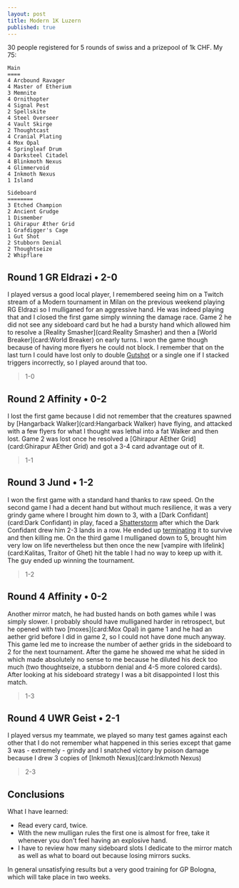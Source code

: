 ```yaml
---
layout: post
title: Modern 1K Luzern
published: true
---
```

30 people registered for 5 rounds of swiss and a prizepool of 1k CHF. My 75:

```
Main
====
4 Arcbound Ravager
4 Master of Etherium
3 Memnite
4 Ornithopter
4 Signal Pest
2 Spellskite
4 Steel Overseer
4 Vault Skirge
2 Thoughtcast
4 Cranial Plating
4 Mox Opal
4 Springleaf Drum
4 Darksteel Citadel
4 Blinkmoth Nexus
4 Glimmervoid
4 Inkmoth Nexus
1 Island

Sideboard
========
3 Etched Champion
2 Ancient Grudge
1 Dismember
1 Ghirapur Æther Grid
1 Grafdigger's Cage
1 Gut Shot
2 Stubborn Denial
2 Thoughtseize
2 Whipflare
```

## Round 1 GR Eldrazi &bull; 2-0

I played versus a good local player, I remembered seeing him on a Twitch stream of a Modern tournament in Milan on the previous weekend playing RG Eldrazi so I mulliganed for an aggressive hand. He was indeed playing that and I closed the first game simply winning the damage race. 
Game 2 he did not see any sideboard card but he had a bursty hand which allowed him to resolve a [Reality Smasher](card:Reality Smasher) and then a [World Breaker](card:World Breaker) on early turns. I won the game though because of having more flyers he could not block. I remember that on the last turn I could have lost only to double [Gutshot](card:Gutshot) or a single one if I stacked triggers incorrectly, so I played around that too.

> 1-0

## Round 2 Affinity &bull; 0-2

I lost the first game because I did not remember that the creatures spawned by [Hangarback Walker](card:Hangarback Walker) have flying, and attacked with a few flyers for what I thought was lethal into a fat Walker and then lost. Game 2 was lost once he resolved a [Ghirapur AEther Grid](card:Ghirapur AEther Grid) and got a 3-4 card advantage out of it.

> 1-1

## Round 3 Jund &bull; 1-2

I won the first game with a standard hand thanks to raw speed. On the second game I had a decent hand but without much resilience, it was a very grindy game where I brought him down to 3, with a [Dark Confidant](card:Dark Confidant) in play, faced a [Shatterstorm](card:Shattershort) after which the Dark Confidant drew him 2-3 lands in a row. He ended up [terminating](card:Terminate) it to survive and then killing me. On the third game I mulliganed down to 5, brought him very low on life nevertheless but then once the new [vampire with lifelink](card:Kalitas, Traitor of Ghet) hit the table I had no way to keep up with it. The guy ended up winning the tournament.

> 1-2

## Round 4 Affinity &bull; 0-2

Another mirror match, he had busted hands on both games while I was simply slower. I probably should have mulliganed harder in retrospect, but he opened with two [moxes](card:Mox Opal) in game 1 and he had an aether grid before I did in game 2, so I could not have done much anyway. This game led me to increase the number of aether grids in the sideboard to 2 for the next tournament. After the game he showed me what he sided in which made absolutely no sense to me because he diluted his deck too much (two thoughtseize, a stubborn denial and 4-5 more colored cards). After looking at his sideboard strategy I was a bit disappointed I lost this match.

> 1-3

## Round 4 UWR Geist &bull; 2-1

I played versus my teammate, we played so many test games against each other that I do not remember what happened in this series except that game 3 was - extremely - grindy and I snatched victory by poison damage because I drew 3 copies of [Inkmoth Nexus](card:Inkmoth Nexus)

> 2-3

## Conclusions

What I have learned:

- Read every card, twice.
- With the new mulligan rules the first one is almost for free, take it whenever you don't feel having an explosive hand.
- I have to review how many sideboard slots I dedicate to the mirror match as well as what to board out because losing mirrors sucks.

In general unsatisfying results but a very good training for GP Bologna, which will take place in two weeks.

